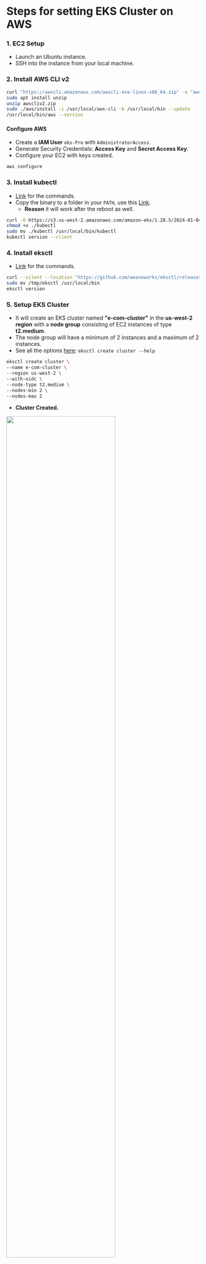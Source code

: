 # Steps for setting EKS Cluster on AWS



### 1. EC2 Setup

- Launch an Ubuntu instance.
- SSH into the instance from your local machine.

### 2. Install AWS CLI v2

```bash
curl "https://awscli.amazonaws.com/awscli-exe-linux-x86_64.zip" -o "awscliv2.zip"
sudo apt install unzip
unzip awscliv2.zip
sudo ./aws/install -i /usr/local/aws-cli -b /usr/local/bin --update
/usr/local/bin/aws --version
```

#### Configure AWS

- Create a **IAM User** `eks-Pro` with `AdministratorAccess`.
- Generate Security Credentials: **Access Key** and **Secret Access Key**.
- Configure your EC2 with keys created.

```bash
aws configure
```

### 3. Install kubectl

- [Link](https://docs.aws.amazon.com/eks/latest/userguide/install-kubectl.html) for the commands.
- Copy the binary to a folder in your `PATH`, use this [Link]().
  - **Reason** it will work after the reboot as well.

```bash
curl -O https://s3.us-west-2.amazonaws.com/amazon-eks/1.28.5/2024-01-04/bin/linux/amd64/kubectl
chmod +x ./kubectl
sudo mv ./kubectl /usr/local/bin/kubectl
kubectl version --client
```

### 4. Install eksctl

- [Link](https://docs.aws.amazon.com/emr/latest/EMR-on-EKS-DevelopmentGuide/setting-up-eksctl.html#setting-up-eksctl-linux) for the commands.

```bash
curl --silent --location "https://github.com/weaveworks/eksctl/releases/latest/download/eksctl_$(uname -s)_amd64.tar.gz" | tar xz -C /tmp
sudo mv /tmp/eksctl /usr/local/bin
eksctl version
```

### 5. Setup EKS Cluster

- It will create an EKS cluster named **"e-com-cluster"** in the **us-west-2 region** with a **node group** consisting of EC2 instances of type **t2.medium**. 
- The node group will have a minimum of 2 instances and a maximum of 2 instances.
- See all the options [here](../Resource/create-eks-cluster.md): `eksctl create cluster --help`

```bash
eksctl create cluster \
--name e-com-cluster \
--region us-west-2 \
--with-oidc \
--node-type t2.medium \
--nodes-min 2 \
--nodes-max 2
```

- **Cluster Created.**
<img src="../Resource/cluster-created.png" width="75%">

- **Worker Nodes**
<img src="../Resource/worker-nodes.png" width="75%">

- Creates **Identity Provider** `--with-oidc`: OIDC allows your K8s cluster to use IAM for authentication to AWS services.
<img src="../Resource/Identity-Provider.png" width="75%">

#### Create **kubeconfig** file automatically

```bash
aws eks update-kubeconfig --region us-west-2 --name e-com-cluster
kubectl get nodes
```

### 6. Install the AWS Load Balancer Controller using Helm

- [Link](https://docs.aws.amazon.com/eks/latest/userguide/lbc-helm.html) for documentaions.

#### 6.1 Create IAM Role using `eksctl`

- **First Command:** Download's the file `iam_policy.json`. 
- **Second Command:** Create an IAM policy using the policy downloaded in the previous step.

```bash
curl -O https://raw.githubusercontent.com/kubernetes-sigs/aws-load-balancer-controller/v2.7.1/docs/install/iam_policy.json

aws iam create-policy \
    --policy-name AWSLoadBalancerControllerIAMPolicy \
    --policy-document file://iam_policy.json
```

- **IAM policy Created**
<img src="../Resource/IAM-policy-Created.png" width="75%">
<img src="../Resource/IAM-policy-Created-AWS.png" width="75%">


##### Create IAM Service Account `eksctl`.

> Replace <YOUR_AWS_ACC_NO> with your actual AWS account number.

```bash
eksctl create iamserviceaccount \
  --cluster=e-com-cluster \
  --namespace=kube-system \
  --name=aws-load-balancer-controller \
  --role-name AmazonEKSLoadBalancerControllerRole \
  --attach-policy-arn=arn:aws:iam::<YOUR_AWS_ACC_NO>:policy/AWSLoadBalancerControllerIAMPolicy \
  --region=us-west-2 \
  --approve
``` 

- **IAM Service Account Created**
<img src="../Resource/IAM-Service-Account.png" width="75%">

#### 6.2 Install AWS Load Balancer Controller

- Here we will install `aws-load-balancer-controller`, which is Pod that will create Application Load Balancer by reading the `ingress.yml` manifest, or we can say it will apply all the rules mentioned in `ingress.yml` to the ALB.

``` bash
sudo snap install helm --classic
helm repo add eks https://aws.github.io/eks-charts
helm repo update eks

helm install aws-load-balancer-controller eks/aws-load-balancer-controller \
  -n kube-system \
  --set clusterName=e-com-cluster \
  --set serviceAccount.create=false \
  --set serviceAccount.name=aws-load-balancer-controller 
```

- **Helm & AWS LB Installed**
<img src="../Resource/Helm-AWS-LB.png" width="75%">

- **Load Balancer Created**
<img src="../Resource/Load-Balancer.png" width="75%">


#### 6.3 Verify that the controller is installed

- Verify that the controller is installed.

```bash
kubectl get deployment -n kube-system aws-load-balancer-controller
```

- **Verify the controller**
<img src="../Resource/Verify-controller.png" width="75%">


### 7. Apply Ingerss

``` bash
kubectl apply -f ingress.yml
```

``` bash
kubectl get ing -n e-com
```

- Copy the **ADDRESS**.

- **Ingerss Created**
<img src="../Resource/Ingerss-Created.png" width="75%">


### 8. Apply k8s Manifests files

```bash
git clone https://github.com/faizan35/e-Commerce_Microservices_Communication.git
cd e-Commerce_Microservices_Communication/k8s
```

- Inside `frontend/` dir in `deployment.yml` manifest file replace the copied Ingress address.
<img src="../Resource/replace-alb-address.png" width="75%">


- Apply all with a script. (intentionally not created Helm Chart.)
<img src="../Resource/apply-all.png" width="75%">

```bash
bash all-e-com-manifest.sh
```

### 9. Test the application

- Inside your web browser visit the same URL that you pasted in the frontend `deployment.yml` manifest file.
<img src="../Resource/alb-endpoint.png">

- You will see.
<img src="../Resource/ingress-homepage.png">

---

### Cleanup

- To delete the EKS cluster.

``` bash
eksctl delete cluster --name e-com-cluster --region us-west-2
```

---

### Trubleshoot

- For checking DNS Resolutions is correct: `telnet mongodb-service 27017`
- Check service resolve to IP: `kubectl exec -it -n e-com <POD NAME> -- cat /etc/resolv.conf`

- This Works: `kubectl exec -it frontend-56d9bb9d98-hb2jt -n e-com -- cat /etc/hosts`

- Works also: `kubectl exec -it frontend-56d9bb9d98-hb2jt -n e-com -- curl http://api:8000/api/products`


---
